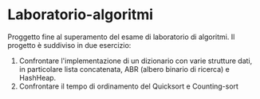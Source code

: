 # Laboratorio-algoritmi
Proggetto fine al superamento del esame di laboratorio di algoritmi. 
Il progetto è suddiviso in due esercizio:
1. Confrontare l'implementazione di un dizionario con varie strutture dati, in particolare lista concatenata, ABR (albero binario di ricerca) e HashHeap.
2. Confrontare il tempo di ordinamento del Quicksort e Counting-sort
